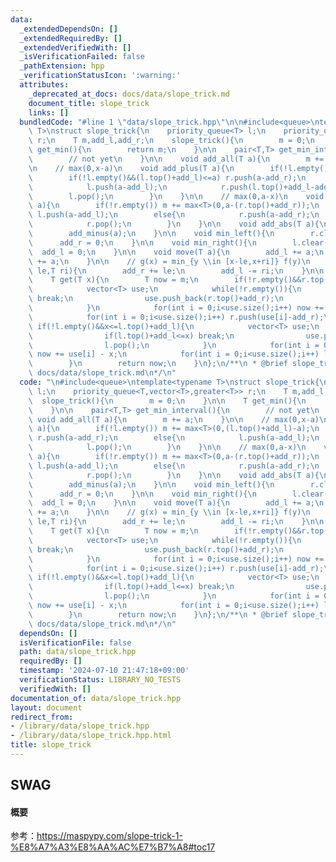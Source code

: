 ```yaml
---
data:
  _extendedDependsOn: []
  _extendedRequiredBy: []
  _extendedVerifiedWith: []
  _isVerificationFailed: false
  _pathExtension: hpp
  _verificationStatusIcon: ':warning:'
  attributes:
    _deprecated_at_docs: docs/data/slope_trick.md
    document_title: slope_trick
    links: []
  bundledCode: "#line 1 \"data/slope_trick.hpp\"\n\n#include<queue>\ntemplate<typename\
    \ T>\nstruct slope_trick{\n    priority_queue<T> l;\n    priority_queue<T,vector<T>,greater<T>>\
    \ r;\n    T m,add_l,add_r;\n    slope_trick(){\n        m = 0;\n    }\n\n    T\
    \ get_min(){\n        return m;\n    }\n\n    pair<T,T> get_min_interval(){\n\
    \        // not yet\n    }\n\n    void add_all(T a){\n        m += a;\n    }\n\
    \n    // max(0,x-a)\n    void add_plus(T a){\n        if(!l.empty()) m += max<T>(0,(l.top()+add_l)-a);\n\
    \        if(!l.empty()&&(l.top()+add_l)<=a) r.push(a-add_r);\n        else{\n\
    \            l.push(a-add_l);\n            r.push(l.top()+add_l-add_r);\n    \
    \        l.pop();\n        }\n    }\n\n    // max(0,a-x)\n    void add_minus(T\
    \ a){\n        if(!r.empty()) m += max<T>(0,a-(r.top()+add_r));\n        if(!r.empty()&&a<=(r.top()+add_r))\
    \ l.push(a-add_l);\n        else{\n            r.push(a-add_r);\n            l.push(r.top()+add_r-add_l);\n\
    \            r.pop();\n        }\n    }\n\n    void add_abs(T a){\n        add_plus(a);\n\
    \        add_minus(a);\n    }\n\n    void min_left(){\n        r.clear();\n  \
    \      add_r = 0;\n    }\n\n    void min_right(){\n        l.clear();\n      \
    \  add_l = 0;\n    }\n\n    void move(T a){\n        add_l += a;\n        add_r\
    \ += a;\n    }\n\n    // g(x) = min_{y \\in [x-le,x+ri]} f(y)\n    void sliding_min(T\
    \ le,T ri){\n        add_r += le;\n        add_l -= ri;\n    }\n\n    //O(n)\n\
    \    T get(T x){\n        T now = m;\n        if(!r.empty()&&r.top()+add_r<=x){\n\
    \            vector<T> use;\n            while(!r.empty()){\n                if(x<=r.top()+add_r)\
    \ break;\n                use.push_back(r.top()+add_r);\n                r.pop();\n\
    \            }\n            for(int i = 0;i<use.size();i++) now += x - use[i];\n\
    \            for(int i = 0;i<use.size();i++) r.push(use[i]-add_r);\n        }else\
    \ if(!l.empty()&&x<=l.top()+add_l){\n            vector<T> use;\n            while(!l.empty()){\n\
    \                if(l.top()+add_l<=x) break;\n                use.push_back(l.top()+add_l);\n\
    \                l.pop();\n            }\n            for(int i = 0;i<use.size();i++)\
    \ now += use[i] - x;\n            for(int i = 0;i<use.size();i++) l.push(use[i]-add_l);\n\
    \        }\n        return now;\n    }\n};\n/**\n * @brief slope_trick\n * @docs\
    \ docs/data/slope_trick.md\n*/\n"
  code: "\n#include<queue>\ntemplate<typename T>\nstruct slope_trick{\n    priority_queue<T>\
    \ l;\n    priority_queue<T,vector<T>,greater<T>> r;\n    T m,add_l,add_r;\n  \
    \  slope_trick(){\n        m = 0;\n    }\n\n    T get_min(){\n        return m;\n\
    \    }\n\n    pair<T,T> get_min_interval(){\n        // not yet\n    }\n\n   \
    \ void add_all(T a){\n        m += a;\n    }\n\n    // max(0,x-a)\n    void add_plus(T\
    \ a){\n        if(!l.empty()) m += max<T>(0,(l.top()+add_l)-a);\n        if(!l.empty()&&(l.top()+add_l)<=a)\
    \ r.push(a-add_r);\n        else{\n            l.push(a-add_l);\n            r.push(l.top()+add_l-add_r);\n\
    \            l.pop();\n        }\n    }\n\n    // max(0,a-x)\n    void add_minus(T\
    \ a){\n        if(!r.empty()) m += max<T>(0,a-(r.top()+add_r));\n        if(!r.empty()&&a<=(r.top()+add_r))\
    \ l.push(a-add_l);\n        else{\n            r.push(a-add_r);\n            l.push(r.top()+add_r-add_l);\n\
    \            r.pop();\n        }\n    }\n\n    void add_abs(T a){\n        add_plus(a);\n\
    \        add_minus(a);\n    }\n\n    void min_left(){\n        r.clear();\n  \
    \      add_r = 0;\n    }\n\n    void min_right(){\n        l.clear();\n      \
    \  add_l = 0;\n    }\n\n    void move(T a){\n        add_l += a;\n        add_r\
    \ += a;\n    }\n\n    // g(x) = min_{y \\in [x-le,x+ri]} f(y)\n    void sliding_min(T\
    \ le,T ri){\n        add_r += le;\n        add_l -= ri;\n    }\n\n    //O(n)\n\
    \    T get(T x){\n        T now = m;\n        if(!r.empty()&&r.top()+add_r<=x){\n\
    \            vector<T> use;\n            while(!r.empty()){\n                if(x<=r.top()+add_r)\
    \ break;\n                use.push_back(r.top()+add_r);\n                r.pop();\n\
    \            }\n            for(int i = 0;i<use.size();i++) now += x - use[i];\n\
    \            for(int i = 0;i<use.size();i++) r.push(use[i]-add_r);\n        }else\
    \ if(!l.empty()&&x<=l.top()+add_l){\n            vector<T> use;\n            while(!l.empty()){\n\
    \                if(l.top()+add_l<=x) break;\n                use.push_back(l.top()+add_l);\n\
    \                l.pop();\n            }\n            for(int i = 0;i<use.size();i++)\
    \ now += use[i] - x;\n            for(int i = 0;i<use.size();i++) l.push(use[i]-add_l);\n\
    \        }\n        return now;\n    }\n};\n/**\n * @brief slope_trick\n * @docs\
    \ docs/data/slope_trick.md\n*/\n"
  dependsOn: []
  isVerificationFile: false
  path: data/slope_trick.hpp
  requiredBy: []
  timestamp: '2024-07-10 21:47:18+09:00'
  verificationStatus: LIBRARY_NO_TESTS
  verifiedWith: []
documentation_of: data/slope_trick.hpp
layout: document
redirect_from:
- /library/data/slope_trick.hpp
- /library/data/slope_trick.hpp.html
title: slope_trick
---
```

## SWAG

#### 概要

参考：https://maspypy.com/slope-trick-1-%E8%A7%A3%E8%AA%AC%E7%B7%A8#toc17
